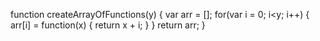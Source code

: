 function createArrayOfFunctions(y) {
var arr = [];
for(var i = 0; i<y; i++) {
arr[i] = function(x) { return x + i; }
}
return arr;
}

